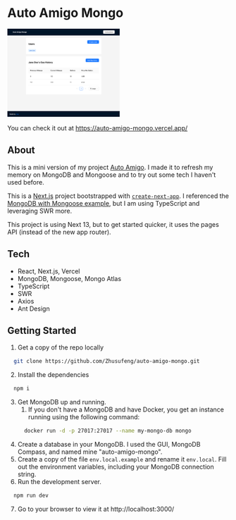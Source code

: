 # Auto Amigo Mongo

<img src="./auto-amigo-mongo-screenshot.png" height="200">

You can check it out at https://auto-amigo-mongo.vercel.app/

## About

This is a mini version of my project [Auto Amigo](https://github.com/Zhusufeng/auto-amigo-react). I made it to refresh my memory on MongoDB and Mongoose and to try out some tech I haven't used before.

This is a [Next.js](https://nextjs.org/) project bootstrapped with [`create-next-app`](https://github.com/vercel/next.js/tree/canary/packages/create-next-app). I referenced the [MongoDB with Mongoose example](https://github.com/vercel/next.js/tree/canary/examples/with-mongodb-mongoose), but I am using TypeScript and leveraging SWR more.

This project is using Next 13, but to get started quicker, it uses the pages API (instead of the new app router).

## Tech

- React, Next.js, Vercel
- MongoDB, Mongoose, Mongo Atlas
- TypeScript
- SWR
- Axios
- Ant Design

## Getting Started

1. Get a copy of the repo locally

```bash
  git clone https://github.com/Zhusufeng/auto-amigo-mongo.git
```

2. Install the dependencies

```bash
  npm i
```

3. Get MongoDB up and running.
   1. If you don't have a MongoDB and have Docker, you get an instance running using the following command:
   ```bash
     docker run -d -p 27017:27017 --name my-mongo-db mongo
   ```
4. Create a database in your MongoDB. I used the GUI, MongoDB Compass, and named mine "auto-amigo-mongo".
5. Create a copy of the file `env.local.example` and rename it `env.local`. Fill out the environment variables, including your MongoDB connection string.
6. Run the development server.

```bash
  npm run dev
```

7. Go to your browser to view it at http://localhost:3000/
